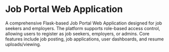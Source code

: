 # Job Portal Web Application
A comprehensive Flask-based Job Portal Web Application designed for job seekers and employers. The platform supports role-based access control, allowing users to register as job seekers, employers, or admins. Core features include job posting, job applications, user dashboards, and resume uploads/viewing.
